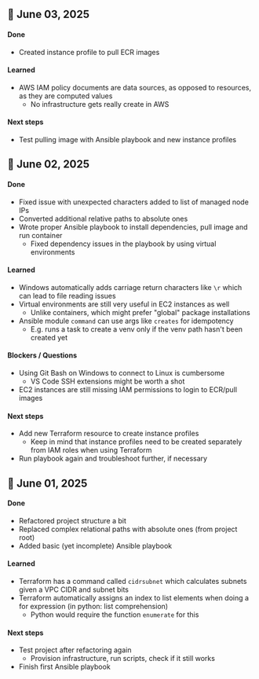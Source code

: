 ## 📅 June 03, 2025

#### Done
- Created instance profile to pull ECR images

#### Learned
- AWS IAM policy documents are data sources, as opposed to resources, as they are computed values
  - No infrastructure gets really create in AWS

#### Next steps
- Test pulling image with Ansible playbook and new instance profiles


## 📅 June 02, 2025

#### Done
- Fixed issue with unexpected characters added to list of managed node IPs
- Converted additional relative paths to absolute ones
- Wrote proper Ansible playbook to install dependencies, pull image and run container
  - Fixed dependency issues in the playbook by using virtual environments

#### Learned
- Windows automatically adds carriage return characters like `\r` which can lead to file reading issues
- Virtual environments are still very useful in EC2 instances as well
  - Unlike containers, which might prefer "global" package installations
- Ansible module `command` can use args like `creates` for idempotency
  - E.g. runs a task to create a venv only if the venv path hasn't been created yet

#### Blockers / Questions
- Using Git Bash on Windows to connect to Linux is cumbersome
  - VS Code SSH extensions might be worth a shot
- EC2 instances are still missing IAM permissions to login to ECR/pull images

#### Next steps
- Add new Terraform resource to create instance profiles
  - Keep in mind that instance profiles need to be created separately from IAM roles when using Terraform
- Run playbook again and troubleshoot further, if necessary

## 📅 June 01, 2025

#### Done
- Refactored project structure a bit
- Replaced complex relational paths with absolute ones (from project root)
- Added basic (yet incomplete) Ansible playbook

#### Learned
- Terraform has a command called `cidrsubnet` which calculates subnets given a VPC CIDR and subnet bits
- Terraform automatically assigns an index to list elements when doing a for expression (in python: list comprehension)
  - Python would require the function `enumerate` for this

#### Next steps
- Test project after refactoring again
  - Provision infrastructure, run scripts, check if it still works
- Finish first Ansible playbook